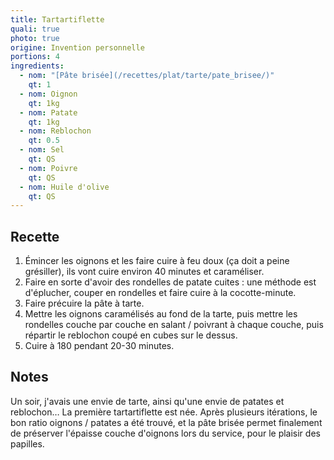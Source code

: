 ```yaml
---
title: Tartartiflette
quali: true
photo: true
origine: Invention personnelle
portions: 4
ingredients:
  - nom: "[Pâte brisée](/recettes/plat/tarte/pate_brisee/)"
    qt: 1
  - nom: Oignon
    qt: 1kg
  - nom: Patate
    qt: 1kg
  - nom: Reblochon
    qt: 0.5
  - nom: Sel
    qt: QS
  - nom: Poivre
    qt: QS
  - nom: Huile d'olive
    qt: QS
---
```


Recette
-------

1. Émincer les oignons et les faire cuire à feu doux (ça doit a peine grésiller), ils vont cuire environ 40 minutes et caraméliser.
2. Faire en sorte d'avoir des rondelles de patate cuites : une méthode est d'éplucher, couper en rondelles et faire cuire à la cocotte-minute.
3. Faire précuire la pâte à tarte.
4. Mettre les oignons caramélisés au fond de la tarte, puis mettre les rondelles couche par couche en salant / poivrant à chaque couche, puis répartir le reblochon coupé en cubes sur le dessus.
5. Cuire à 180 pendant 20-30 minutes.

Notes
-----

Un soir, j'avais une envie de tarte, ainsi qu'une envie de patates et reblochon… La première tartartiflette est née.
Après plusieurs itérations, le bon ratio oignons / patates a été trouvé, et la pâte brisée permet finalement de préserver l'épaisse couche d'oignons lors du service, pour le plaisir des papilles.
